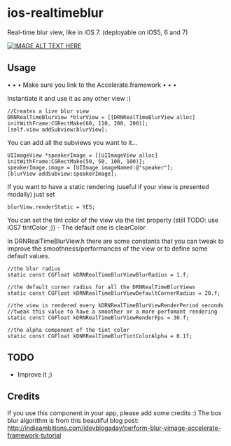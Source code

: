 ios-realtimeblur
================

Real-time blur view, like in iOS 7. (deployable on iOS5, 6 and 7)



[![IMAGE ALT TEXT HERE](http://img.youtube.com/vi/jVtbBU92suk/0.jpg)](http://www.youtube.com/watch?v=jVtbBU92suk)


Usage
--------------------

• • • Make sure you link to the Accelerate.framework • • •

Instantiate it and use it as any other view :) 

	//Creates a live blur view
	DRNRealTimeBlurView *blurView = [[DRNRealTimeBlurView alloc] initWithFrame:CGRectMake(60, 110, 200, 200)];
	[self.view addSubview:blurView];
	

You can add all the subviews you want to it...

	UIImageView *speakerImage = [[UIImageView alloc] initWithFrame:CGRectMake(50, 50, 100, 100)];
	speakerImage.image = [UIImage imageNamed:@"speaker"];
	[blurView addSubview:speakerImage];


If you want to have a static rendering (useful if your view is presented modally) just set

	blurView.renderStatic = YES;

You can set the tint color of the view via the tint property (still TODO: use iOS7 tintColor ;)) - The default one is clearColor

In DRNRealTimeBlurView.h there are some constants that you can tweak to improve the smoothness/performances of the view or to define some default values.


	//the blur radius
	static const CGFloat kDRNRealTimeBlurViewBlurRadius = 1.f;

	//the default corner radius for all the DRNRealTimeBlurViews
	static const CGFloat kDRNRealTimeBlurViewDefaultCornerRadius = 20.f;

	//the view is rendered every kDRNRealTimeBlurViewRenderPeriod seconds
	//tweak this value to have a smoother or a more perfomant rendering
	static const CGFloat kDRNRealTimeBlurViewRenderFps = 30.f;

	//the alpha component of the tint color
	static const CGFloat kDNRRealTimeBlurTintColorAlpha = 0.1f;


TODO
--------------------

* Improve it ;)


Credits
--------------------

If you use this component in your app, please add some credits :)
The box blur algorithm is from this beautiful blog post:
http://indieambitions.com/idevblogaday/perform-blur-vimage-accelerate-framework-tutorial
